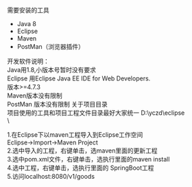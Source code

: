 需要安装的工具  
* Java 8
* Eclipse
* Maven
* PostMan（浏览器插件）

开发软件说明：   
        Java用1.8,小版本号暂时没有要求    
            Eclipse 用Eclipse Java EE IDE for Web Developers.    
            版本>=4.7.3    
        Maven版本没有限制    
        PostMan 版本没有限制
关于项目目录    
  项目使用的工具和项目工程文件目录最好大家统一
  D:\yczd\eclipse\
         \

1.在Eclipse下以maven工程导入到Eclipse工作空间    
  Eclipse->Import->Maven Project    
2.选中导入的工程，右键单击，选maven里面的更新工程  
3.选中pom.xml文件，右键单击，选执行里面的maven install    
4.选中工程，右键单击，选执行里面的 SpringBoot工程    
5.访问localhost:8080/v1/goods    
